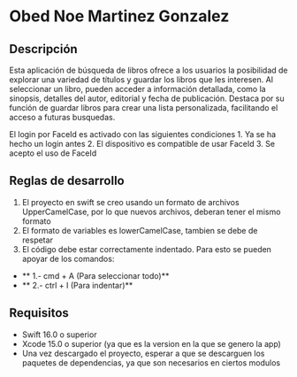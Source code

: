 # Obed Noe Martinez Gonzalez

## Descripción

Esta aplicación de búsqueda de libros ofrece a los usuarios la posibilidad de explorar una variedad de títulos y guardar los libros que les interesen. Al seleccionar un libro, pueden acceder a información detallada, como la sinopsis, detalles del autor, editorial y fecha de publicación. Destaca por su función de guardar libros para crear una lista personalizada, facilitando el acceso a futuras busquedas.

El login por FaceId es activado con las siguientes condiciones
    1. Ya se ha hecho un login antes
    2. El dispositivo es compatible de usar FaceId
    3. Se acepto el uso de FaceId

Reglas de desarrollo
------
1. El proyecto en swift se creo usando un formato de archivos UpperCamelCase, por lo que nuevos archivos, deberan tener el mismo formato
2. El formato de variables es lowerCamelCase, tambien se debe de respetar
3. El código debe estar correctamente indentado. Para esto se pueden apoyar de los comandos:

 - ** 1.- cmd + A (Para seleccionar todo)**
 - ** 2.- ctrl + I (Para indentar)**
 
## Requisitos

- Swift 16.0 o superior
- Xcode 15.0 o superior (ya que es la version en la que se genero la app)
- Una vez descargado el proyecto, esperar a que se descarguen los paquetes de dependencias, ya que son necesarios en ciertos modulos
